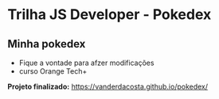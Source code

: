 # Trilha JS Developer - Pokedex

## Minha pokedex
 - Fique a vontade para afzer modificações
 - curso Orange Tech+


 **Projeto finalizado:** <a>https://vanderdacosta.github.io/pokedex/